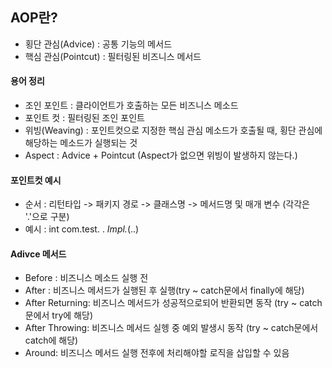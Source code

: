 ## AOP란?  

+ 횡단 관심(Advice) : 공통 기능의 메서드
+ 핵심 관심(Pointcut) : 필터링된 비즈니스 메서드

#### 용어 정리
+ 조인 포인트 : 클라이언트가 호출하는 모든 비즈니스 메소드
+ 포인트 컷 : 필터링된 조인 포인트 
+ 위빙(Weaving) : 포인트컷으로 지정한 핵심 관심 메소드가 호출될 때, 횡단 관심에 해당하는 메소드가 실행되는 것
+ Aspect : Advice + Pointcut (Aspect가 없으면 위빙이 발생하지 않는다.)

#### 포인트컷 예시
+ 순서 : 리턴타입 -> 패키지 경로 -> 클래스명 -> 메서드명 및 매개 변수 (각각은 '.'으로 구분)
+ 예시 : int com.test. . *Impl.*(..)

#### Adivce 메서드
+ Before : 비즈니스 메소드 실행 전
+ After : 비즈니스 메서드가 실행된 후 실행(try ~ catch문에서 finally에 해당)
+ After Returning: 비즈니스 메서드가 성공적으로되어 반환되면 동작 (try ~ catch문에서 try에 해당)
+ After Throwing: 비즈니스 메서드 실헹 중 예외 발생시 동작 (try ~ catch문에서 catch에 해당)
+ Around: 비즈니스 메서드 실행 전후에 처리해야할 로직을 삽입할 수 있음
